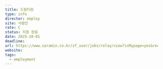 ```yaml
---
title: 드림티원
type: info
director: employ
site: 사람인
rate: C
status: 지원 완료
date: 2025-10-01
deadline:
url: https://www.saramin.co.kr/zf_user/jobs/relay/view?isMypage=yes&rec_idx=51579138&recommend_ids=eJxNzsERAzEIQ9FqckcYgTinkPTfRXadjNmb34gZf6LdnOsj%2BKvehEzuGHr3k03FfYzN4moMtXzVY1Vm1GEzUDftx4AnZ11077Mq0oJDXLY5jtXqw7wewqyuUExzoJHzbxp2pP0jnY%2BqEkPTnMa0zS84skAK&view_type=quick_complete&gz=1&t_ref_scnid=869&t_ref_content=SRI_050_APPLY-Q_AVA_RCT&t_ref=complete_layer&referNonce=dd62d07498fe5a821c54&relayNonce=c401fe2801f7e6893b57&immediately_apply_layer_open=n#seq=0
website:
tags:
  - employment
---
```







